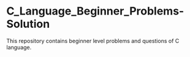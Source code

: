 # C_Language_Beginner_Problems-Solution

This repository contains beginner level problems and questions of C language.
